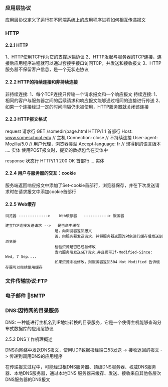 ### 应用层协议

应用层协议定义了运行在不同端系统上的应用程序进程如何相互传递报文

### HTTP

#### 2.2.1 HTTP

1、HTTP使用TCP作为它的支撑运输协议
2、HTTP发起与服务器的TCP连接，连接后应用程序进程就可以通过套接字接口访问TCP，并发送和接收报文
3、HTTP服务器不保留客户信息，是一个无状态协议

#### 2.2.2 HTTP的持续连接和非持续连接

非持续连接:
1、每个TCP连接只传输一个请求报文和一个响应报文
持续连接:
1、相同的客户与服务器之间的后续请求和响应报文能够通过相同的连接进行传送
2、如果一个连接经过一定的时间间隔仍未被使用，HTTP服务器就关闭该连接

#### 2.2.3 HTTP报文格式

request
  请求行
    GET /somedir/page.html HTTP/1.1
  首部行
    Host: www.someschool.edu  // 主机
    Connection: close  // 不持续连接
    User-agent: Mozilla/5.0  // 用户代理，浏览器类型
    Accept-language: fr  // 想得到的语言版本
    ....
  实体
    使用POST报文时，提交的数据包含在实体中

response
  状态行
    HTTP/1.1 200 OK
  首部行
    ...
  实体

#### 2.2.4 用户与服务器的交互：cookie

服务端返回响应报文中添加了Set-cookie首部行，浏览器保存，并在下次发送请求时在请求报文中添加cookie首部行

#### 2.2.5 Web缓存

    浏览器 ------------->    Web缓存器   -----------> 服务器

    建立TCP连接发送请求 -->   是否命中缓存
                          是，向浏览器返回报文
                          否，向服务器发送请求，并将服务器返回的对象进行缓存后发送到浏览器
                          检验资源是否已经被修改
                          当向服务端发送GET请求,并且携带If-Modified-Since: Wed, 7 Sep....
                          如果资源未被修改，则服务器返回304 Not Modified 告诉缓存器可以继续使用缓存


### 文件传输协议:FTP

### 电子邮件 SMTP

### DNS:因特网的目录服务

DNS: 一种能进行主机名到IP地址转换的目录服务，它是一个使得主机能够查询分布式数据库的应用层协议

2.5.2 DNS工作机理概述

DNS向网络中发送DNS报文，使用UDP数据报经端口53发送 -> 接收返回的报文 -> 传递到调用DNS的应用程序

在传递报文过程中，可能经过根DNS服务器、顶级DNS服务器、权威DNS服务器、本地DNS服务器，通过本地DNS
服务器来缓存、发送、接收来自其他各层次DNS服务器的DNS报文